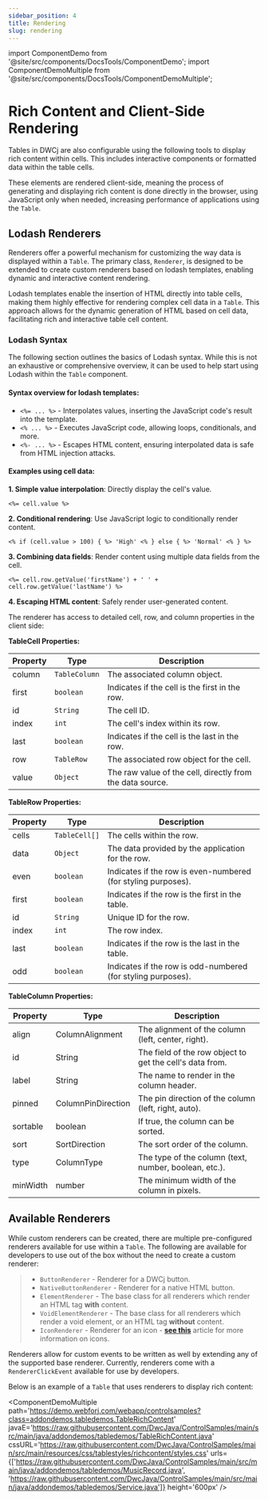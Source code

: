 ```yaml
---
sidebar_position: 4
title: Rendering
slug: rendering
---
```


import ComponentDemo from '@site/src/components/DocsTools/ComponentDemo';
import ComponentDemoMultiple from '@site/src/components/DocsTools/ComponentDemoMultiple';

# Rich Content and Client-Side Rendering

Tables in DWCj are also configurable using the following tools to display rich content within cells. This includes interactive components or formatted data within the table cells.

These elements are rendered client-side, meaning the process of generating and displaying rich content is done directly in the browser, using JavaScript only when needed, increasing performance of applications using the `Table`.

## Lodash Renderers

Renderers offer a powerful mechanism for customizing the way data is displayed within a `Table`. The primary class, `Renderer`, is designed to be extended to create custom renderers based on lodash templates, enabling dynamic and interactive content rendering. 

Lodash templates enable the insertion of HTML directly into table cells, making them highly effective for rendering complex cell data in a `Table`. This approach allows for the dynamic generation of HTML based on cell data, facilitating rich and interactive table cell content.

### Lodash Syntax

The following section outlines the basics of Lodash syntax. While this is not an exhaustive or comprehensive overview, it can be used to help start using Lodash within the `Table` component. 

#### Syntax overview for lodash templates:

- `<%= ... %>` - Interpolates values, inserting the JavaScript code's result into the template.
- `<% ... %>` - Executes JavaScript code, allowing loops, conditionals, and more.
- `<%- ... %>` - Escapes HTML content, ensuring interpolated data is safe from HTML injection attacks.

#### Examples using cell data:

**1. Simple value interpolation**: Directly display the cell's value.

`<%= cell.value %>`

**2. Conditional rendering**: Use JavaScript logic to conditionally render content.

`<% if (cell.value > 100) { %> 'High' <% } else { %> 'Normal' <% } %>`

**3. Combining data fields**: Render content using multiple data fields from the cell.

`<%= cell.row.getValue('firstName') + ' ' + cell.row.getValue('lastName') %>`

**4. Escaping HTML content**: Safely render user-generated content.

The renderer has access to detailed cell, row, and column properties in the client side:

**TableCell Properties:**

|Property	|Type	|Description|
|-|-|-|
|column|`TableColumn`|The associated column object.|
|first|`boolean`|Indicates if the cell is the first in the row.|
|id|`String`|The cell ID.|
|index|`int`|The cell's index within its row.|
|last|`boolean`|Indicates if the cell is the last in the row.|
|row|`TableRow`|The associated row object for the cell.|
|value|`Object`|The raw value of the cell, directly from the data source.|

**TableRow Properties:**

|Property|Type|Description|
|-|-|-|
|cells|`TableCell[]`|The cells within the row.
|data|`Object`|The data provided by the application for the row.
|even|`boolean`|Indicates if the row is even-numbered (for styling purposes).
|first|`boolean`|Indicates if the row is the first in the table.
|id|`String`|Unique ID for the row.
|index|`int`|The row index.
|last|`boolean`|Indicates if the row is the last in the table.
|odd|`boolean`|Indicates if the row is odd-numbered (for styling purposes).

**TableColumn Properties:**

|Property	|Type	|Description|
|-|-|-|
|align|ColumnAlignment|The alignment of the column (left, center, right).
|id|String|The field of the row object to get the cell's data from.
|label|String|The name to render in the column header.
|pinned|ColumnPinDirection|The pin direction of the column (left, right, auto).
|sortable|boolean|If true, the column can be sorted.
|sort|SortDirection|The sort order of the column.
|type|ColumnType|The type of the column (text, number, boolean, etc.).
|minWidth|number|The minimum width of the column in pixels.

## Available Renderers

While custom renderers can be created, there are multiple pre-configured renderers available for use within a `Table`. The following are available for developers to use out of the box without the need to create a custom renderer:

>- `ButtonRenderer` - Renderer for a DWCj button.
>- `NativeButtonRenderer` - Renderer for a native HTML button.
>- `ElementRenderer` - The base class for all renderers which render an HTML tag **with** content.
>- `VoidElementRenderer` - The base class for all renderers which render a void element, or an HTML tag **without** content.
>- `IconRenderer` - Renderer for an icon - **[see this](../../components/dwc-icon.md)** article for more information on icons.

Renderers allow for custom events to be written as well by extending any of the supported base renderer. Currently, renderers come with a `RendererClickEvent` available for use by developers.

Below is an example of a `Table` that uses renderers to display rich content:

<ComponentDemoMultiple 
path='https://demo.webforj.com/webapp/controlsamples?class=addondemos.tabledemos.TableRichContent' 
javaE='https://raw.githubusercontent.com/DwcJava/ControlSamples/main/src/main/java/addondemos/tabledemos/TableRichContent.java'
cssURL='https://raw.githubusercontent.com/DwcJava/ControlSamples/main/src/main/resources/css/tablestyles/richcontent/styles.css'
urls={['https://raw.githubusercontent.com/DwcJava/ControlSamples/main/src/main/java/addondemos/tabledemos/MusicRecord.java', 
'https://raw.githubusercontent.com/DwcJava/ControlSamples/main/src/main/java/addondemos/tabledemos/Service.java']}
height='600px'
/>